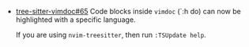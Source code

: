 - [tree-sitter-vimdoc#65](https://github.com/neovim/tree-sitter-vimdoc/pull/65) Code blocks inside `vimdoc` (`:h do)
  can now be highlighted with a specific language.

  If you are using `nvim-treesitter`, then run `:TSUpdate help`.
